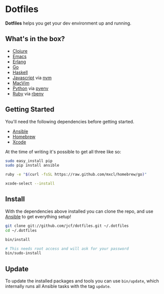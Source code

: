 # Dotfiles

**Dotfiles** helps you get your dev environment up and running.

## What's in the box?

- [Clojure][]
- [Emacs][]
- [Erlang][]
- [Go][]
- [Haskell][]
- [Javascript][] via [nvm][]
- [MacVim][]
- [Python][] via [pyenv][]
- [Ruby][] via [rbenv][]

## Getting Started

You'll need the following dependencies before getting started.

- [Ansible][]
- [Homebrew][]
- [Xcode][]

At the time of writing it's possible to get all three like so:

``` sh
sudo easy_install pip
sudo pip install ansible

ruby -e "$(curl -fsSL https://raw.github.com/mxcl/homebrew/go)"

xcode-select --install
```

## Install

With the dependencies above installed you can clone the repo, and use
[Ansible][] to get everything setup!

``` sh
git clone git://github.com/jcf/dotfiles.git ~/.dotfiles
cd ~/.dotfiles

bin/install

# This needs root access and will ask for your password
bin/sudo-install
```

## Update

To update the installed packages and tools you can use `bin/update`,
which internally runs all Ansible tasks with the tag `update`.

[Ansible]: http://www.ansible.com/
[Clojure]: http://clojure.org/
[Dotfiles]: https://github.com/jcf/dotfiles
[EVM]: https://github.com/rejeep/evm
[Emacs]: http://www.gnu.org/software/emacs
[Erlang]: http://www.erlang.org/
[Go]: http://golang.org/
[Haskell]: https://www.haskell.org/
[Homebrew]: http://brew.sh/
[Javascript]: https://www.destroyallsoftware.com/talks/wat
[MacVim]: https://code.google.com/p/macvim/
[Python]: https://www.python.org/
[Ruby]: https://www.ruby-lang.org/en/
[Xcode]: https://developer.apple.com/xcode/
[nvm]: https://github.com/creationix/nvm
[pyenv]: https://github.com/yyuu/pyenv
[rbenv]: https://github.com/sstephenson/rbenv
